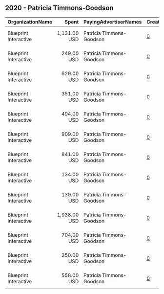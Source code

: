 ## 2020 - Patricia Timmons-Goodson 
|OrganizationName|Spent|PayingAdvertiserNames|CreativeUrls|Impressions|Genders|AgeBrackets|CountryCodes|BillingAddresses|CandidateBallotInformation|
|:---|---:|:---|:---|---:|:---|:---|:---|:---|:---|
|Blueprint Interactive|1,131.00 USD|Patricia Timmons-Goodson|[0](https://www.snap.com/political-ads/asset/52fe49d716d2e95bc4a6d890fa41e2ebd34f5dc6360b115de246fbc2018c6fc9?mediaType=mp4)|219,031||18-49|united states|"1730 Rhode Island Ave NW Suite 1014,Washington,20036,US"|Patricia Timmons Goodson for Congress|
|Blueprint Interactive|249.00 USD|Patricia Timmons-Goodson|[0](https://www.snap.com/political-ads/asset/4b78dc7894425441d88d3ef26c43075cb1e1a901dbaecf373e031dcdecec70e2?mediaType=png)|44,165|||united states|"1730 Rhode Island Ave NW Suite 1014,Washington,20036,US"|Pat Timmons Goodson|
|Blueprint Interactive|629.00 USD|Patricia Timmons-Goodson|[0](https://www.snap.com/political-ads/asset/b887af672c7102abd61276a267685b150430c21977b4b74329c7c9c4d4780785?mediaType=mp4)|150,810||18-49|united states|"1730 Rhode Island Ave NW Suite 1014,Washington,20036,US"|Patricia Timmons Goodson for Congress|
|Blueprint Interactive|351.00 USD|Patricia Timmons-Goodson|[0](https://www.snap.com/political-ads/asset/088298c141f88d8844258bed6e701e55f854393ddb1ad875e986b6f3aadc573f?mediaType=mp4)|60,589||18-49|united states|"1730 Rhode Island Ave NW Suite 1014,Washington,20036,US"|Patricia Timmons Goodson for Congress|
|Blueprint Interactive|494.00 USD|Patricia Timmons-Goodson|[0](https://www.snap.com/political-ads/asset/eafc2ed483fce0b6a2587b01264741a4be1684c36a116fb014b37dbce67cd3c2?mediaType=mp4)|97,472||18-49|united states|"1730 Rhode Island Ave NW Suite 1014,Washington,20036,US"|Patricia Timmons Goodson for Congress|
|Blueprint Interactive|909.00 USD|Patricia Timmons-Goodson|[0](https://www.snap.com/political-ads/asset/e67a8f3a6f6d1527a43b7e703d317ef245fb5ba3b3643aaf19126fa485098054?mediaType=mp4)|208,479||18-49|united states|"1730 Rhode Island Ave NW Suite 1014,Washington,20036,US"|Patricia Timmons Goodson for Congress|
|Blueprint Interactive|841.00 USD|Patricia Timmons-Goodson|[0](https://www.snap.com/political-ads/asset/6094661b461977f3eec5c33ecd4d53cad282055ac94b440d5602ac3c72cb0455?mediaType=mp4)|176,094||18-49|united states|"1730 Rhode Island Ave NW Suite 1014,Washington,20036,US"|Patricia Timmons Goodson for Congress|
|Blueprint Interactive|134.00 USD|Patricia Timmons-Goodson|[0](https://www.snap.com/political-ads/asset/65912301c6f85029741190332aa78a3114cc09099b1d225dfbdcc9e0abd21f9d?mediaType=mp4)|23,567||18-49|united states|"1730 Rhode Island Ave NW Suite 1014,Washington,20036,US"|Patricia Timmons Goodson for Congress|
|Blueprint Interactive|130.00 USD|Patricia Timmons-Goodson|[0](https://www.snap.com/political-ads/asset/795098b640a7d782d1ed9b43d7bfb440b91f6752262b42b5cae81f6393678a95?mediaType=mp4)|33,543||18-49|united states|"1730 Rhode Island Ave NW Suite 1014,Washington,20036,US"|Patricia Timmons Goodson for Congress|
|Blueprint Interactive|1,938.00 USD|Patricia Timmons-Goodson|[0](https://www.snap.com/political-ads/asset/0f86d72b5b0f7bd4e42d808e95567d98abd2518ad93a4b028154ede0ef34c131?mediaType=mp4)|474,183||18-49|united states|"1730 Rhode Island Ave NW Suite 1014,Washington,20036,US"|Patricia Timmons Goodson for Congress|
|Blueprint Interactive|704.00 USD|Patricia Timmons-Goodson|[0](https://www.snap.com/political-ads/asset/e0f8dee8d559c48c2280d31e2b4c9058c20b4c67af1650b164277b33e919b240?mediaType=mp4)|133,922||18-49|united states|"1730 Rhode Island Ave NW Suite 1014,Washington,20036,US"|Patricia Timmons Goodson for Congress|
|Blueprint Interactive|250.00 USD|Patricia Timmons-Goodson|[0](https://www.snap.com/political-ads/asset/e179df7224b7b510b01192fa8d122db20a29cc6b04fae953b8489b54c5881523?mediaType=png)|43,510|||united states|"1730 Rhode Island Ave NW Suite 1014,Washington,20036,US"|Pat Timmons Goodson|
|Blueprint Interactive|558.00 USD|Patricia Timmons-Goodson|[0](https://www.snap.com/political-ads/asset/c23563c98203c01e0c894ee2a5eaaf6a8c20aa03d5426acd3072a89303e15936?mediaType=mp4)|140,448||18-49|united states|"1730 Rhode Island Ave NW Suite 1014,Washington,20036,US"|Patricia Timmons Goodson for Congress|
